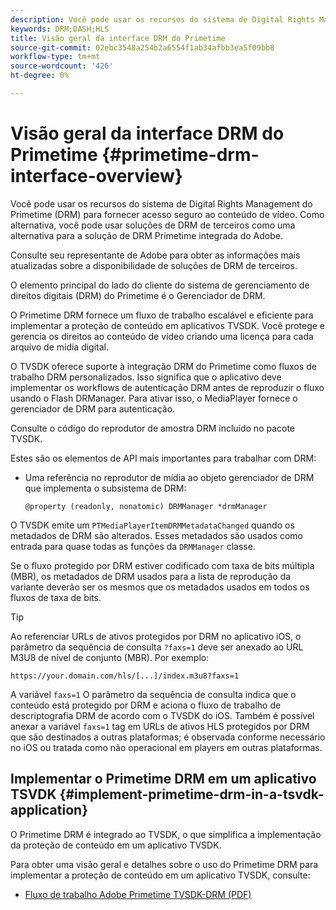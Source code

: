 ```yaml
---
description: Você pode usar os recursos do sistema de Digital Rights Management do Primetime (DRM) para fornecer acesso seguro ao conteúdo de vídeo. Como alternativa, você pode usar soluções de DRM de terceiros como uma alternativa para a solução de DRM Primetime integrada do Adobe.
keywords: DRM;DASH;HLS
title: Visão geral da interface DRM do Primetime
source-git-commit: 02ebc3548a254b2a6554f1ab34afbb3ea5f09bb8
workflow-type: tm+mt
source-wordcount: '426'
ht-degree: 0%

---
```


# Visão geral da interface DRM do Primetime {#primetime-drm-interface-overview}

Você pode usar os recursos do sistema de Digital Rights Management do Primetime (DRM) para fornecer acesso seguro ao conteúdo de vídeo. Como alternativa, você pode usar soluções de DRM de terceiros como uma alternativa para a solução de DRM Primetime integrada do Adobe.

<!--<a id="section_4DD54E085AB345FE9BE00865E56B28DB"></a>-->

Consulte seu representante de Adobe para obter as informações mais atualizadas sobre a disponibilidade de soluções de DRM de terceiros.

O elemento principal do lado do cliente do sistema de gerenciamento de direitos digitais (DRM) do Primetime é o Gerenciador de DRM.

O Primetime DRM fornece um fluxo de trabalho escalável e eficiente para implementar a proteção de conteúdo em aplicativos TVSDK. Você protege e gerencia os direitos ao conteúdo de vídeo criando uma licença para cada arquivo de mídia digital.

O TVSDK oferece suporte à integração DRM do Primetime como fluxos de trabalho DRM personalizados. Isso significa que o aplicativo deve implementar os workflows de autenticação DRM antes de reproduzir o fluxo usando o Flash DRManager. Para ativar isso, o MediaPlayer fornece o gerenciador de DRM para autenticação.

Consulte o código do reprodutor de amostra DRM incluído no pacote TVSDK.

Estes são os elementos de API mais importantes para trabalhar com DRM:

* Uma referência no reprodutor de mídia ao objeto gerenciador de DRM que implementa o subsistema de DRM:

  ```
  @property (readonly, nonatomic) DRMManager *drmManager
  ```

<!--<a id="section_F986DB1EDD6F44CD8E57419CCA0921E8"></a>-->

O TVSDK emite um `PTMediaPlayerItemDRMMetadataChanged` quando os metadados de DRM são alterados. Esses metadados são usados como entrada para quase todas as funções da `DRMManager` classe.

<!--<a id="section_223DCF63BAB6438792A85352A79044CC"></a>-->

Se o fluxo protegido por DRM estiver codificado com taxa de bits múltipla (MBR), os metadados de DRM usados para a lista de reprodução da variante deverão ser os mesmos que os metadados usados em todos os fluxos de taxa de bits.

>[!TIP]
>
>Ao referenciar URLs de ativos protegidos por DRM no aplicativo iOS, o parâmetro da sequência de consulta `?faxs=1` deve ser anexado ao URL M3U8 de nível de conjunto (MBR). Por exemplo:

```
https://your.domain.com/hls/[...]/index.m3u8?faxs=1
```

A variável `faxs=1` O parâmetro da sequência de consulta indica que o conteúdo está protegido por DRM e aciona o fluxo de trabalho de descriptografia DRM de acordo com o TVSDK do iOS. Também é possível anexar a variável `faxs=1` tag em URLs de ativos HLS protegidos por DRM que são destinados a outras plataformas; é observada conforme necessário no iOS ou tratada como não operacional em players em outras plataformas.

## Implementar o Primetime DRM em um aplicativo TSVDK {#implement-primetime-drm-in-a-tsvdk-application}

O Primetime DRM é integrado ao TVSDK, o que simplifica a implementação da proteção de conteúdo em um aplicativo TVSDK.

Para obter uma visão geral e detalhes sobre o uso do Primetime DRM para implementar a proteção de conteúdo em um aplicativo TVSDK, consulte:

* [Fluxo de trabalho Adobe Primetime TVSDK-DRM (PDF)](https://helpx.adobe.com/content/dam/help/en/primetime/drm/drm_tvsdk_drm_workflow.pdf)
